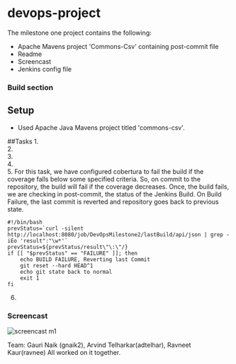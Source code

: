 # devops-project
The milestone one project contains the following: 
* Apache Mavens project 'Commons-Csv' containing post-commit file 
* Readme
* Screencast
* Jenkins config file 

### Build section
## Setup

* Used Apache Java Mavens project titled 'commons-csv'. 

##Tasks
1.   
2.   
3.   
4.   
5.  For this task, we have configured cobertura to fail the build if the coverage falls below some specified criteria. So, on commit to the repository, the build will fail if the coverage decreases. Once, the build fails, we are checking in post-commit, the status of the Jenkins Build. On Build Failure, the last commit is reverted and repository goes back to previous state.
```
#!/bin/bash
prevStatus=`curl -silent http://localhost:8080/job/DevOpsMilestone2/lastBuild/api/json | grep -iEo 'result":"\w*'`
prevStatus=${prevStatus/result\"\:\"/}
if [[ "$prevStatus" == "FAILURE" ]]; then
    echo BUILD FAILURE, Reverting last Commit
    git reset --hard HEAD^1
    echo git state back to normal
    exit 1
fi
```
6.   

### Screencast
![screencast m1](https://cloud.githubusercontent.com/assets/11006675/10261150/a0c5d94a-6957-11e5-89cb-c514f2911627.gif)

Team: 
Gauri Naik (gnaik2), 
Arvind Telharkar(adtelhar), 
Ravneet Kaur(ravnee)
All worked on it together. 












